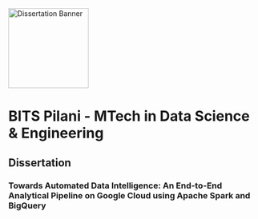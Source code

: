 <img src="https://khuddam.in/wp-content/uploads/2019/03/1200px-BITS_Pilani-Logo.svg.png" alt="Dissertation Banner" width="160"/>

# BITS Pilani - MTech in Data Science & Engineering

## Dissertation 

### Towards Automated Data Intelligence: An End-to-End Analytical Pipeline on Google Cloud using Apache Spark and BigQuery
